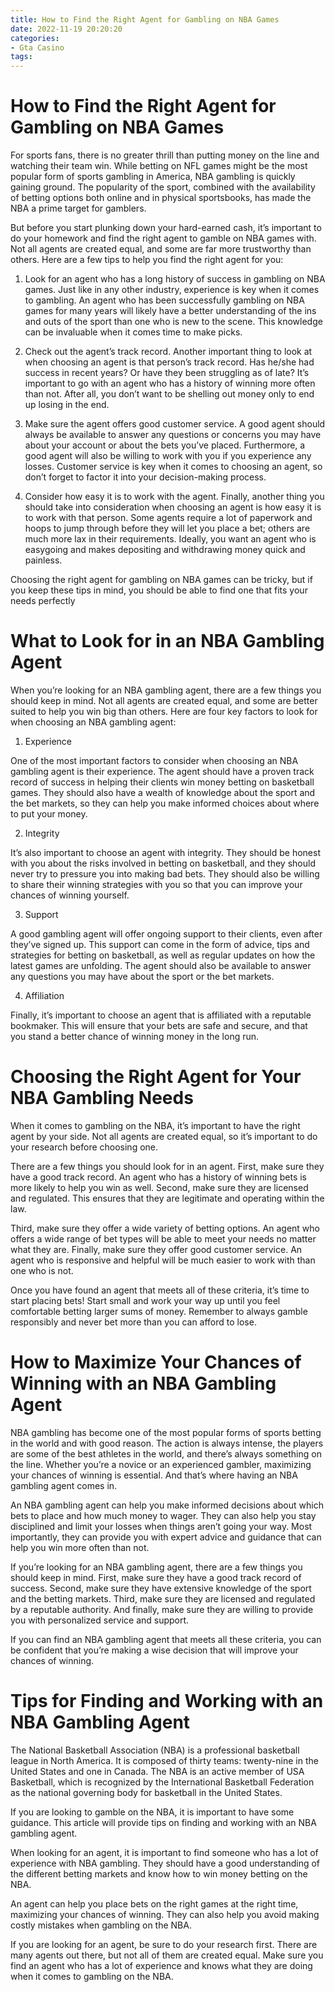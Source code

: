 ```yaml
---
title: How to Find the Right Agent for Gambling on NBA Games 
date: 2022-11-19 20:20:20
categories:
- Gta Casino
tags:
---
```



#  How to Find the Right Agent for Gambling on NBA Games 

For sports fans, there is no greater thrill than putting money on the line and watching their team win. While betting on NFL games might be the most popular form of sports gambling in America, NBA gambling is quickly gaining ground. The popularity of the sport, combined with the availability of betting options both online and in physical sportsbooks, has made the NBA a prime target for gamblers.

But before you start plunking down your hard-earned cash, it’s important to do your homework and find the right agent to gamble on NBA games with. Not all agents are created equal, and some are far more trustworthy than others. Here are a few tips to help you find the right agent for you:

1) Look for an agent who has a long history of success in gambling on NBA games. Just like in any other industry, experience is key when it comes to gambling. An agent who has been successfully gambling on NBA games for many years will likely have a better understanding of the ins and outs of the sport than one who is new to the scene. This knowledge can be invaluable when it comes time to make picks.

2) Check out the agent’s track record. Another important thing to look at when choosing an agent is that person’s track record. Has he/she had success in recent years? Or have they been struggling as of late? It’s important to go with an agent who has a history of winning more often than not. After all, you don’t want to be shelling out money only to end up losing in the end.

3) Make sure the agent offers good customer service. A good agent should always be available to answer any questions or concerns you may have about your account or about the bets you’ve placed. Furthermore, a good agent will also be willing to work with you if you experience any losses. Customer service is key when it comes to choosing an agent, so don’t forget to factor it into your decision-making process.

4) Consider how easy it is to work with the agent. Finally, another thing you should take into consideration when choosing an agent is how easy it is to work with that person. Some agents require a lot of paperwork and hoops to jump through before they will let you place a bet; others are much more lax in their requirements. Ideally, you want an agent who is easygoing and makes depositing and withdrawing money quick and painless.

Choosing the right agent for gambling on NBA games can be tricky, but if you keep these tips in mind, you should be able to find one that fits your needs perfectly

#  What to Look for in an NBA Gambling Agent 

When you’re looking for an NBA gambling agent, there are a few things you should keep in mind. Not all agents are created equal, and some are better suited to help you win big than others. Here are four key factors to look for when choosing an NBA gambling agent:

1. Experience

One of the most important factors to consider when choosing an NBA gambling agent is their experience. The agent should have a proven track record of success in helping their clients win money betting on basketball games. They should also have a wealth of knowledge about the sport and the bet markets, so they can help you make informed choices about where to put your money.

2. Integrity

It’s also important to choose an agent with integrity. They should be honest with you about the risks involved in betting on basketball, and they should never try to pressure you into making bad bets. They should also be willing to share their winning strategies with you so that you can improve your chances of winning yourself.

3. Support

A good gambling agent will offer ongoing support to their clients, even after they’ve signed up. This support can come in the form of advice, tips and strategies for betting on basketball, as well as regular updates on how the latest games are unfolding. The agent should also be available to answer any questions you may have about the sport or the bet markets.

4. Affiliation

Finally, it’s important to choose an agent that is affiliated with a reputable bookmaker. This will ensure that your bets are safe and secure, and that you stand a better chance of winning money in the long run.

#  Choosing the Right Agent for Your NBA Gambling Needs 

When it comes to gambling on the NBA, it’s important to have the right agent by your side. Not all agents are created equal, so it’s important to do your research before choosing one.

There are a few things you should look for in an agent. First, make sure they have a good track record. An agent who has a history of winning bets is more likely to help you win as well. Second, make sure they are licensed and regulated. This ensures that they are legitimate and operating within the law.

Third, make sure they offer a wide variety of betting options. An agent who offers a wide range of bet types will be able to meet your needs no matter what they are. Finally, make sure they offer good customer service. An agent who is responsive and helpful will be much easier to work with than one who is not.

Once you have found an agent that meets all of these criteria, it’s time to start placing bets! Start small and work your way up until you feel comfortable betting larger sums of money. Remember to always gamble responsibly and never bet more than you can afford to lose.

#  How to Maximize Your Chances of Winning with an NBA Gambling Agent 

NBA gambling has become one of the most popular forms of sports betting in the world and with good reason. The action is always intense, the players are some of the best athletes in the world, and there’s always something on the line. Whether you’re a novice or an experienced gambler, maximizing your chances of winning is essential. And that’s where having an NBA gambling agent comes in.

An NBA gambling agent can help you make informed decisions about which bets to place and how much money to wager. They can also help you stay disciplined and limit your losses when things aren’t going your way. Most importantly, they can provide you with expert advice and guidance that can help you win more often than not.

If you’re looking for an NBA gambling agent, there are a few things you should keep in mind. First, make sure they have a good track record of success. Second, make sure they have extensive knowledge of the sport and the betting markets. Third, make sure they are licensed and regulated by a reputable authority. And finally, make sure they are willing to provide you with personalized service and support.

If you can find an NBA gambling agent that meets all these criteria, you can be confident that you’re making a wise decision that will improve your chances of winning.

#  Tips for Finding and Working with an NBA Gambling Agent

The National Basketball Association (NBA) is a professional basketball league in North America. It is composed of thirty teams: twenty-nine in the United States and one in Canada. The NBA is an active member of USA Basketball, which is recognized by the International Basketball Federation as the national governing body for basketball in the United States.

If you are looking to gamble on the NBA, it is important to have some guidance. This article will provide tips on finding and working with an NBA gambling agent. 

When looking for an agent, it is important to find someone who has a lot of experience with NBA gambling. They should have a good understanding of the different betting markets and know how to win money betting on the NBA.

An agent can help you place bets on the right games at the right time, maximizing your chances of winning. They can also help you avoid making costly mistakes when gambling on the NBA.

If you are looking for an agent, be sure to do your research first. There are many agents out there, but not all of them are created equal. Make sure you find an agent who has a lot of experience and knows what they are doing when it comes to gambling on the NBA.